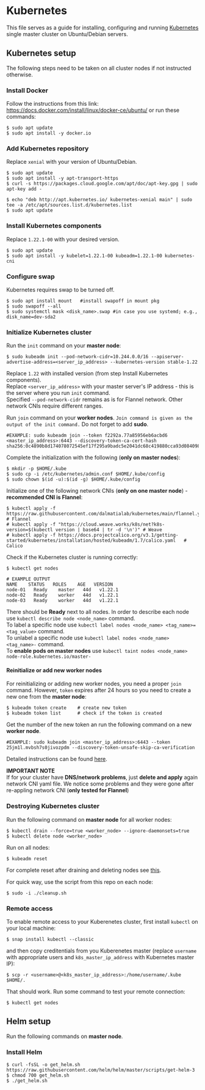 # Kubernetes

This file serves as a guide for installing, configuring and running [Kubernetes](https://kubernetes.io/) single master cluster on Ubuntu/Debian servers.

## Kubernetes setup

The following steps need to be taken on all cluster nodes if not instructed otherwise.

### Install Docker

Follow the instructions from this link: https://docs.docker.com/install/linux/docker-ce/ubuntu/ or run these commands:

    $ sudo apt update
    $ sudo apt install -y docker.io

### Add Kubernetes repository 

Replace `xenial` with your version of Ubuntu/Debian.

    $ sudo apt update
    $ sudo apt install -y apt-transport-https
    $ curl -s https://packages.cloud.google.com/apt/doc/apt-key.gpg | sudo apt-key add -

    $ echo "deb http://apt.kubernetes.io/ kubernetes-xenial main" | sudo tee -a /etc/apt/sources.list.d/kubernetes.list
    $ sudo apt update

### Install Kubernetes components

Replace `1.22.1-00` with your desired version.  
   
    $ sudo apt update 
    $ sudo apt install -y kubelet=1.22.1-00 kubeadm=1.22.1-00 kubernetes-cni

### Configure swap

Kubernetes requires swap to be turned off.

    $ sudo apt install mount   #install swapoff in mount pkg
    $ sudo swapoff --all
    $ sudo systemctl mask <disk_name>.swap #in case you use systemd; e.g., disk_name=dev-sda2

### Initialize Kubernetes cluster

Run the `init` command on your **master node**:

    $ sudo kubeadm init --pod-network-cidr=10.244.0.0/16 --apiserver-advertise-address=<server_ip_address> --kubernetes-version stable-1.22

Replace `1.22` with installed version (from step Install Kubernetes components).  
Replace `<server_ip_address>` with your master server's IP address - this is the server where you run `init` command.  
Specified `--pod-network-cidr` remains as is for Flannel network. Other network CNIs require different ranges.  

Run `join` command on your **worker nodes**. `Join command is given as the output of the init command.` Do not forget to add **sudo**.  

    #EXAMPLE: sudo kubeadm join --token f2292a.77a85956eb6acbd6 <master_ip_address>:6443 --discovery-token-ca-cert-hash sha256:0c4890b8d174078072545ef17f295a9badc5e2041dc68c419880cca93d084098

Complete the initialization with the following (**only on master nodes**):

    $ mkdir -p $HOME/.kube
    $ sudo cp -i /etc/kubernetes/admin.conf $HOME/.kube/config
    $ sudo chown $(id -u):$(id -g) $HOME/.kube/config

Initialize one of the following network CNIs (**only on one master node**) - **recommended CNI is Flannel**:

    $ kubectl apply -f https://raw.githubusercontent.com/dalmatialab/kubernetes/main/flannel.yml     # Flannel
    # kubectl apply -f "https://cloud.weave.works/k8s/net?k8s-version=$(kubectl version | base64 | tr -d '\n')" # Weave
    # kubectl apply -f https://docs.projectcalico.org/v3.1/getting-started/kubernetes/installation/hosted/kubeadm/1.7/calico.yaml   # Calico

Check if the Kubernetes cluster is running correctly:

    $ kubectl get nodes
    
    # EXAMPLE OUTPUT
    NAME    STATUS   ROLES    AGE   VERSION
    node-01   Ready    master   44d   v1.22.1
    node-02   Ready    worker   44d   v1.22.1
    node-03   Ready    worker   44d   v1.22.1

There should be **Ready** next to all nodes. In order to describe each node use `kubectl describe node <node_name>` command.  
To label a specific node use `kubectl label nodes <node_name> <tag_name>=<tag_value>` command.  
To unlabel a specific node use `kubectl label nodes <node_name> <tag_name>-` command.  
To **enable pods on master nodes** use `kubectl taint nodes <node_name> node-role.kubernetes.io/master-`

#### Reinitialize or add new worker nodes

For reinitializing or adding new worker nodes, you need a proper `join` command. However, `token` expires after 24 hours so you need to create a new one from the **master node**:

    $ kubeadm token create    # create new token
    $ kubeadm token list      # check if the token is created

Get the number of the new token an run the following command on a new **worker node**.

    #EXAMPLE: sudo kubeadm join <master_ip_address>:6443 --token 25jm1l.mvbsh7s0jivozpdm --discovery-token-unsafe-skip-ca-verification

Detailed instructions can be found [here](https://blog.scottlowe.org/2019/07/12/calculating-ca-certificate-hash-for-kubeadm/).

**IMPORTANT NOTE**  
If for your cluster have **DNS/network problems**, just **delete and apply** again network CNI yaml file. We notice some problems and they were gone after re-appling network CNI (**only tested for Flannel**)

### Destroying Kubernetes cluster

Run the following command on **master node** for all worker nodes:

    $ kubectl drain --force=true <worker_node> --ignore-daemonsets=true
    $ kubectl delete node <worker_node>

Run on all nodes:

    $ kubeadm reset

For complete reset after draining and deleting nodes see [this](https://stackoverflow.com/questions/46276796/kubernetes-cannot-cleanup-flannel).

For quick way, use the script from this repo on each node:

    $ sudo -i ./cleanup.sh

### Remote access

To enable remote access to your Kuberenetes cluster, first install `kubectl` on your local machine:

    $ snap install kubectl --classic

and then copy creditentials from you Kuberenetes master (replace `username` with appropriate users and `k8s_master_ip_address` with Kubernetes master IP):

    $ scp -r <username>@<k8s_master_ip_address>:/home/username/.kube $HOME/.

That should work. Run some command to test your remote connection:

    $ kubectl get nodes

## Helm setup

Run the following commands on **master node**.

### Install Helm

    $ curl -fsSL -o get_helm.sh https://raw.githubusercontent.com/helm/helm/master/scripts/get-helm-3
    $ chmod 700 get_helm.sh
    $ ./get_helm.sh
